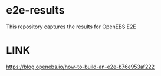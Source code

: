 # e2e-results
This repository captures the results for OpenEBS E2E

# LINK 
https://blog.openebs.io/how-to-build-an-e2e-b76e953af222

